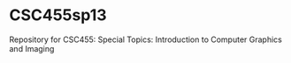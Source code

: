 CSC455sp13
==========

Repository for CSC455: Special Topics: Introduction to Computer Graphics and Imaging